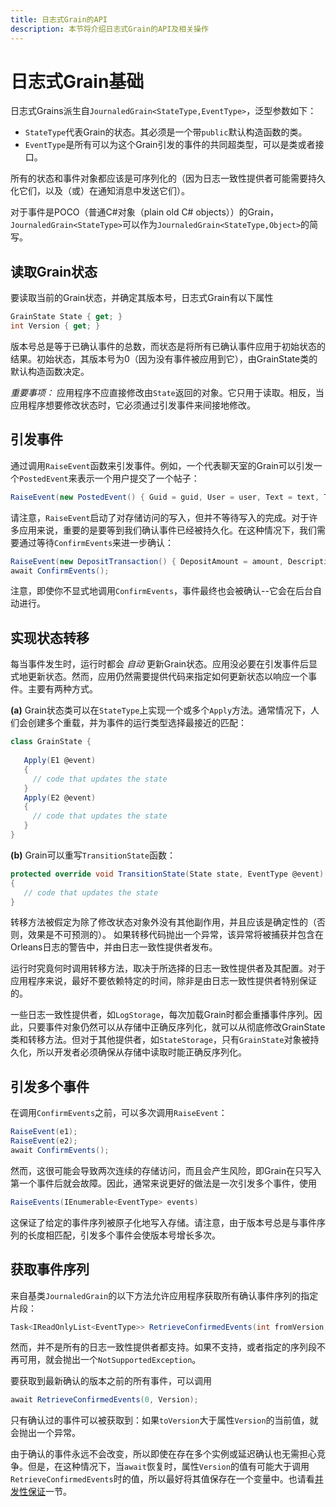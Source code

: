 ```yaml
---
title: 日志式Grain的API
description: 本节将介绍日志式Grain的API及相关操作
---
```


# 日志式Grain基础

日志式Grains派生自`JournaledGrain<StateType,EventType>`，泛型参数如下：

* `StateType`代表Grain的状态。其必须是一个带`public`默认构造函数的类。
* `EventType`是所有可以为这个Grain引发的事件的共同超类型，可以是类或者接口。

所有的状态和事件对象都应该是可序列化的（因为日志一致性提供者可能需要持久化它们，以及（或）在通知消息中发送它们）。

对于事件是POCO（普通C#对象（plain old C# objects））的Grain，`JournaledGrain<StateType>`可以作为`JournaledGrain<StateType,Object>`的简写。

## 读取Grain状态

要读取当前的Grain状态，并确定其版本号，日志式Grain有以下属性

```csharp
GrainState State { get; }
int Version { get; }
```

版本号总是等于已确认事件的总数，而状态是将所有已确认事件应用于初始状态的结果。初始状态，其版本号为0（因为没有事件被应用到它），由GrainState类的默认构造函数决定。

_重要事项：_ 应用程序不应直接修改由`State`返回的对象。它只用于读取。相反，当应用程序想要修改状态时，它必须通过引发事件来间接地修改。

## 引发事件

通过调用`RaiseEvent`函数来引发事件。例如，一个代表聊天室的Grain可以引发一个`PostedEvent`来表示一个用户提交了一个帖子：

```csharp
RaiseEvent(new PostedEvent() { Guid = guid, User = user, Text = text, Timestamp = DateTime.UtcNow });
```

请注意，`RaiseEvent`启动了对存储访问的写入，但并不等待写入的完成。对于许多应用来说，重要的是要等到我们确认事件已经被持久化。在这种情况下，我们需要通过等待`ConfirmEvents`来进一步确认：

```csharp
RaiseEvent(new DepositTransaction() { DepositAmount = amount, Description = description });
await ConfirmEvents();
```

注意，即使你不显式地调用`ConfirmEvents`，事件最终也会被确认--它会在后台自动进行。

## 实现状态转移

每当事件发生时，运行时都会 _自动_ 更新Grain状态。应用没必要在引发事件后显式地更新状态。然而，应用仍然需要提供代码来指定如何更新状态以响应一个事件。主要有两种方式。

**(a)** Grain状态类可以在`StateType`上实现一个或多个`Apply`方法。通常情况下，人们会创建多个重载，并为事件的运行类型选择最接近的匹配：
```csharp
class GrainState {
   
   Apply(E1 @event)  
   {
     // code that updates the state
   }
   Apply(E2 @event)  
   {
     // code that updates the state
   }
}
```
**(b)** Grain可以重写`TransitionState`函数：
```csharp
protected override void TransitionState(State state, EventType @event)
{
   // code that updates the state
}
```
转移方法被假定为除了修改状态对象外没有其他副作用，并且应该是确定性的（否则，效果是不可预测的）。 如果转移代码抛出一个异常，该异常将被捕获并包含在Orleans日志的警告中，并由日志一致性提供者发布。 

运行时究竟何时调用转移方法，取决于所选择的日志一致性提供者及其配置。对于应用程序来说，最好不要依赖特定的时间，除非是由日志一致性提供者特别保证的。

一些日志一致性提供者，如`LogStorage`，每次加载Grain时都会重播事件序列。因此，只要事件对象仍然可以从存储中正确反序列化，就可以从彻底修改GrainState类和转移方法。但对于其他提供者，如`StateStorage`，只有`GrainState`对象被持久化，所以开发者必须确保从存储中读取时能正确反序列化。

## 引发多个事件

在调用`ConfirmEvents`之前，可以多次调用`RaiseEvent`：

```csharp
RaiseEvent(e1);
RaiseEvent(e2);
await ConfirmEvents();
```
然而，这很可能会导致两次连续的存储访问，而且会产生风险，即Grain在只写入第一个事件后就会故障。因此，通常来说更好的做法是一次引发多个事件，使用

```csharp
RaiseEvents(IEnumerable<EventType> events)
```

这保证了给定的事件序列被原子化地写入存储。请注意，由于版本号总是与事件序列的长度相匹配，引发多个事件会使版本号增长多次。

## 获取事件序列

来自基类`JournaledGrain`的以下方法允许应用程序获取所有确认事件序列的指定片段：

```csharp
Task<IReadOnlyList<EventType>> RetrieveConfirmedEvents(int fromVersion, int toVersion)
```

然而，并不是所有的日志一致性提供者都支持。如果不支持，或者指定的序列段不再可用，就会抛出一个`NotSupportedException`。

要获取到最新确认的版本之前的所有事件，可以调用

```csharp
await RetrieveConfirmedEvents(0, Version);
```
 
只有确认过的事件可以被获取到：如果`toVersion`大于属性`Version`的当前值，就会抛出一个异常。

由于确认的事件永远不会改变，所以即使在存在多个实例或延迟确认也无需担心竞争。但是，在这种情况下，当`await`恢复时，属性`Version`的值有可能大于调用`RetrieveConfirmedEvents`时的值，所以最好将其值保存在一个变量中。也请看[并发性保证](immediate_vs_delayed_confirmation.md#Concurrency-Guarantees)一节。